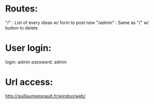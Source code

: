 # Routes:
  "/" : List of every ideas w/ form to post new
  "/admin" : Same as "/" w/ button to delete

# User login:
  login: admin
  password: admin

# Url access:
http://guillaumeesnault.fr/windoo/web/
